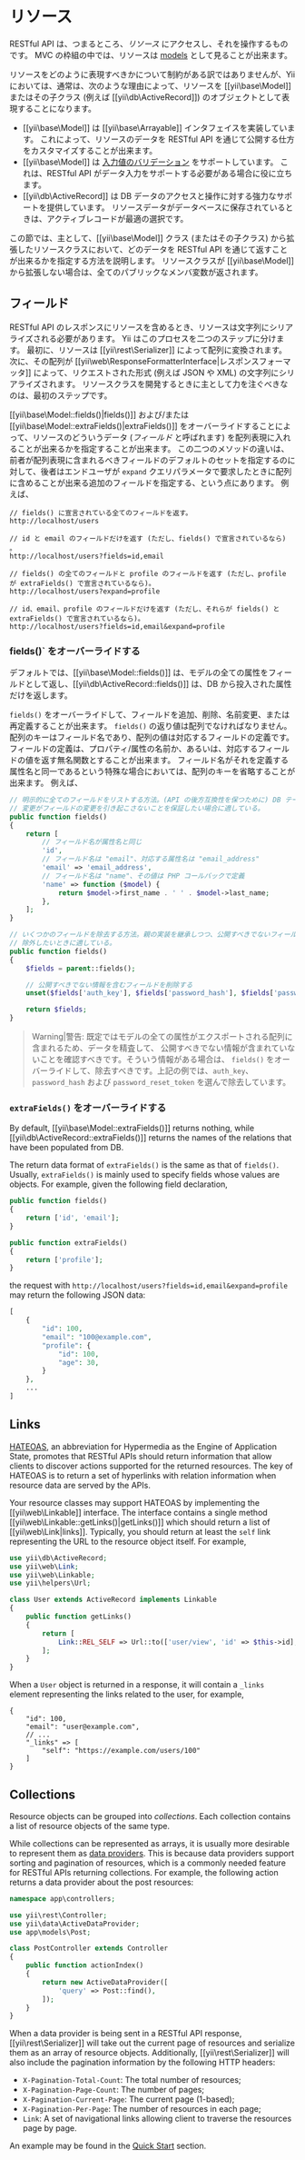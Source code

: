 リソース
========

RESTful API は、つまるところ、*リソース* にアクセスし、それを操作するものです。
MVC の枠組の中では、リソースは [models](structure-models.md) として見ることが出来ます。

リソースをどのように表現すべきかについて制約がある訳ではありませんが、Yii においては、通常は、次のような理由によって、リソースを [[yii\base\Model]] またはその子クラス (例えば [[yii\db\ActiveRecord]]) のオブジェクトとして表現することになります。

* [[yii\base\Model]] は [[yii\base\Arrayable]] インタフェイスを実装しています。
  これによって、リソースのデータを RESTful API を通じて公開する仕方をカスタマイズすることが出来ます。
* [[yii\base\Model]] は [入力値のバリデーション](input-validation.md) をサポートしています。
  これは、RESTful API がデータ入力をサポートする必要がある場合に役に立ちます。
* [[yii\db\ActiveRecord]] は DB データのアクセスと操作に対する強力なサポートを提供しています。
  リソースデータがデータベースに保存されているときは、アクティブレコードが最適の選択です。

この節では、主として、[[yii\base\Model]] クラス (またはその子クラス) から拡張したリソースクラスにおいて、どのデータを RESTful API を通じて返すことが出来るかを指定する方法を説明します。
リソースクラスが [[yii\base\Model]] から拡張しない場合は、全てのパブリックなメンバ変数が返されます。


## フィールド <a name="fields"></a>

RESTful API のレスポンスにリソースを含めるとき、リソースは文字列にシリアライズされる必要があります。
Yii はこのプロセスを二つのステップに分けます。
最初に、リソースは [[yii\rest\Serializer]] によって配列に変換されます。
次に、その配列が [[yii\web\ResponseFormatterInterface|レスポンスフォーマッタ]] によって、リクエストされた形式 (例えば JSON や XML) の文字列にシリアライズされます。
リソースクラスを開発するときに主として力を注ぐべきなのは、最初のステップです。

[[yii\base\Model::fields()|fields()]] および/または [[yii\base\Model::extraFields()|extraFields()]] をオーバーライドすることによって、リソースのどういうデータ (*フィールド* と呼ばれます) を配列表現に入れることが出来るかを指定することが出来ます。
この二つのメソッドの違いは、前者が配列表現に含まれるべきフィールドのデフォルトのセットを指定するのに対して、後者はエンドユーザが `expand` クエリパラメータで要求したときに配列に含めることが出来る追加のフィールドを指定する、という点にあります。
例えば、

```
// fields() に宣言されている全てのフィールドを返す。
http://localhost/users

// id と email のフィールドだけを返す (ただし、fields() で宣言されているなら) 。
http://localhost/users?fields=id,email

// fields() の全てのフィールドと profile のフィールドを返す (ただし、profile が extraFields() で宣言されているなら)。
http://localhost/users?expand=profile

// id、email、profile のフィールドだけを返す (ただし、それらが fields() と extraFields() で宣言されているなら)。
http://localhost/users?fields=id,email&expand=profile
```


### fields()` をオーバーライドする <a name="overriding-fields"></a>

デフォルトでは、[[yii\base\Model::fields()]] は、モデルの全ての属性をフィールドとして返し、[[yii\db\ActiveRecord::fields()]] は、DB から投入された属性だけを返します。

`fields()` をオーバーライドして、フィールドを追加、削除、名前変更、または再定義することが出来ます。
`fields()` の返り値は配列でなければなりません。
配列のキーはフィールド名であり、配列の値は対応するフィールドの定義です。
フィールドの定義は、プロパティ/属性の名前か、あるいは、対応するフィールドの値を返す無名関数とすることが出来ます。
フィールド名がそれを定義する属性名と同一であるという特殊な場合においては、配列のキーを省略することが出来ます。
例えば、

```php
// 明示的に全てのフィールドをリストする方法。(API の後方互換性を保つために) DB テーブルやモデル属性の
// 変更がフィールドの変更を引き起こさないことを保証したい場合に適している。
public function fields()
{
    return [
        // フィールド名が属性名と同じ
        'id',
        // フィールド名は "email"、対応する属性名は "email_address"
        'email' => 'email_address',
        // フィールド名は "name"、その値は PHP コールバックで定義
        'name' => function ($model) {
            return $model->first_name . ' ' . $model->last_name;
        },
    ];
}

// いくつかのフィールドを除去する方法。親の実装を継承しつつ、公開すべきでないフィールドを
// 除外したいときに適している。
public function fields()
{
    $fields = parent::fields();

    // 公開すべきでない情報を含むフィールドを削除する
    unset($fields['auth_key'], $fields['password_hash'], $fields['password_reset_token']);

    return $fields;
}
```

> Warning|警告: 既定ではモデルの全ての属性がエクスポートされる配列に含まれるため、データを精査して、
> 公開すべきでない情報が含まれていないことを確認すべきです。そういう情報がある場合は、
> `fields()` をオーバーライドして、除去すべきです。上記の例では、`auth_key`、`password_hash`
> および `password_reset_token` を選んで除去しています。


### `extraFields()` をオーバーライドする<a name="overriding-extra-fields"></a>

By default, [[yii\base\Model::extraFields()]] returns nothing, while [[yii\db\ActiveRecord::extraFields()]]
returns the names of the relations that have been populated from DB.

The return data format of `extraFields()` is the same as that of `fields()`. Usually, `extraFields()`
is mainly used to specify fields whose values are objects. For example, given the following field
declaration,

```php
public function fields()
{
    return ['id', 'email'];
}

public function extraFields()
{
    return ['profile'];
}
```

the request with `http://localhost/users?fields=id,email&expand=profile` may return the following JSON data:

```php
[
    {
        "id": 100,
        "email": "100@example.com",
        "profile": {
            "id": 100,
            "age": 30,
        }
    },
    ...
]
```


## Links <a name="links"></a>

[HATEOAS](http://en.wikipedia.org/wiki/HATEOAS), an abbreviation for Hypermedia as the Engine of Application State,
promotes that RESTful APIs should return information that allow clients to discover actions supported for the returned
resources. The key of HATEOAS is to return a set of hyperlinks with relation information when resource data are served
by the APIs.

Your resource classes may support HATEOAS by implementing the [[yii\web\Linkable]] interface. The interface
contains a single method [[yii\web\Linkable::getLinks()|getLinks()]] which should return a list of [[yii\web\Link|links]].
Typically, you should return at least the `self` link representing the URL to the resource object itself. For example,

```php
use yii\db\ActiveRecord;
use yii\web\Link;
use yii\web\Linkable;
use yii\helpers\Url;

class User extends ActiveRecord implements Linkable
{
    public function getLinks()
    {
        return [
            Link::REL_SELF => Url::to(['user/view', 'id' => $this->id], true),
        ];
    }
}
```

When a `User` object is returned in a response, it will contain a `_links` element representing the links related
to the user, for example,

```
{
    "id": 100,
    "email": "user@example.com",
    // ...
    "_links" => [
        "self": "https://example.com/users/100"
    ]
}
```


## Collections <a name="collections"></a>

Resource objects can be grouped into *collections*. Each collection contains a list of resource objects
of the same type.

While collections can be represented as arrays, it is usually more desirable to represent them
as [data providers](output-data-providers.md). This is because data providers support sorting and pagination
of resources, which is a commonly needed feature for RESTful APIs returning collections. For example,
the following action returns a data provider about the post resources:

```php
namespace app\controllers;

use yii\rest\Controller;
use yii\data\ActiveDataProvider;
use app\models\Post;

class PostController extends Controller
{
    public function actionIndex()
    {
        return new ActiveDataProvider([
            'query' => Post::find(),
        ]);
    }
}
```

When a data provider is being sent in a RESTful API response, [[yii\rest\Serializer]] will take out the current
page of resources and serialize them as an array of resource objects. Additionally, [[yii\rest\Serializer]]
will also include the pagination information by the following HTTP headers:

* `X-Pagination-Total-Count`: The total number of resources;
* `X-Pagination-Page-Count`: The number of pages;
* `X-Pagination-Current-Page`: The current page (1-based);
* `X-Pagination-Per-Page`: The number of resources in each page;
* `Link`: A set of navigational links allowing client to traverse the resources page by page.

An example may be found in the [Quick Start](rest-quick-start.md#trying-it-out) section.
